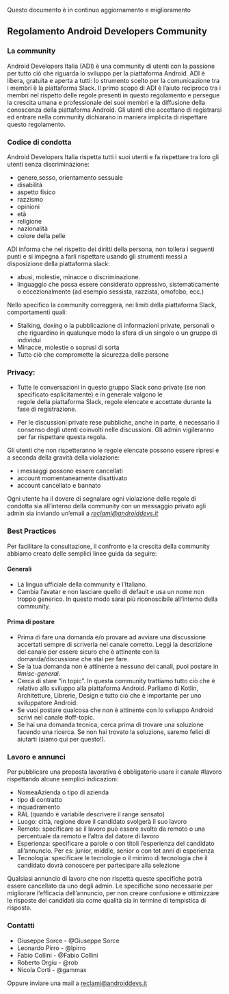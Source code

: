 Questo documento è in continuo aggiornamento e miglioramento

## Regolamento Android Developers Community

### La community

Android Developers Italia (ADI) è una community di utenti con la passione per tutto ciò che riguarda lo sviluppo per la piattaforma Android. ADI è libera, gratuita e aperta a tutti: lo strumento scelto per la comunicazione tra i membri è la piattaforma Slack. 
Il primo scopo di ADI è l’aiuto reciproco tra i membri nel rispetto delle regole presenti in questo regolamento e persegue la crescita umana e professionale dei suoi membri e la diffusione della conoscenza della piattaforma Android. 
Gli utenti che accettano di registrarsi ed entrare nella community dichiarano in maniera implicita di rispettare questo regolamento.


### Codice di condotta

Android Developers Italia  rispetta tutti i suoi utenti e fa rispettare tra loro gli utenti senza discriminazione: 

- genere,sesso, orientamento sessuale 
- disabilità
- aspetto fisico
- razzismo
- opinioni
- età
- religione
- nazionalità
- colore della pelle

ADI informa che nel rispetto dei diritti della persona, non tollera i seguenti punti e si impegna a farli rispettare usando gli strumenti messi a disposizione della piattaforma slack:

- abusi, molestie, minacce o discriminazione.
- linguaggio che possa essere considerato oppressivo, sistematicamente o eccezionalmente (ad esempio sessista, razzista, 
   omofobo, ecc.)
   
Nello specifico la community correggerà, nei limiti della piattaforma Slack, comportamenti quali:

- Stalking, doxing o la pubblicazione di informazioni private, personali o che riguardino in qualunque modo la sfera di un 
  singolo o un gruppo di individui
- Minacce, molestie o soprusi di sorta
- Tutto ciò che compromette la sicurezza delle persone

### Privacy:

* Tutte le conversazioni in questo gruppo Slack sono private (se non specificato esplicitamente) e in generale valgono le   
  regole della piattaforma Slack, regole elencate e accettate durante la fase di registrazione.

* Per le discussioni private rese pubbliche, anche in parte, è necessario il consenso degli utenti coinvolti nelle 
  discussioni. Gli admin vigileranno per far rispettare questa regola.

Gli utenti che non rispetteranno le regole elencate possono essere ripresi e a seconda della gravità della violazione:

- i messaggi possono essere cancellati
- account momentaneamente disattivato
- account cancellato e bannato

Ogni utente ha il dovere di  segnalare ogni violazione delle regole di condotta sia all’interno della community con un messaggio privato agli admin sia inviando un’email a *reclami@androiddevs.it*


### Best Practices

Per facilitare la consultazione, il confronto e la crescita della community abbiamo creato delle semplici linee guida da seguire:

#### Generali
- La lingua ufficiale della community è l’Italiano.
- Cambia l’avatar e non lasciare quello di default e usa un nome non troppo generico. In questo modo sarai più riconoscibile 
  all’interno della community.

#### Prima di postare

- Prima di fare una domanda e/o provare ad avviare una discussione accertati sempre di scriverla nel canale corretto. Leggi 
  la descrizione del canale per essere sicuro che è attinente con la domanda/discussione che stai per fare.
- Se la tua domanda non è attinente a nessuno dei canali, puoi postare in *#misc-general*.
- Cerca di stare “in topic”. In questa community trattiamo tutto ciò che è relativo allo sviluppo alla piattaforma Android. 
  Parliamo di Kotlin, Architetture, Librerie, Design e tutto ciò che è importante per uno sviluppatore Android.
- Se vuoi postare qualcosa che non è attinente con lo sviluppo Android scrivi nel canale #off-topic.
- Se hai una domanda tecnica, cerca prima di trovare una soluzione facendo una ricerca. Se non hai trovato la soluzione, 
  saremo felici di aiutarti (siamo qui per questo!).


### Lavoro e annunci

Per pubblicare una proposta lavorativa è obbligatorio usare il canale #lavoro rispettando alcune semplici indicazioni:

- NomeaAzienda o tipo di azienda
- tipo di contratto
- inquadramento
- RAL (quando è variabile descrivere il range sensato)
- Luogo: città, regione dove il candidato svolgerà il suo lavoro
- Remoto: specificare se il lavoro può essere svolto da remoto o una percentuale da remoto e l’altra dal datore di lavoro
- Esperienza: specificare a parole o con titoli l’esperienza del candidato all’annuncio.
              Per es: junior, middle, senior o con tot anni di esperienza 
- Tecnologia: specificare le tecnologie o il minimo di tecnologia che il candidato dovrà conoscere per partecipare alla 
              selezione
              
Qualsiasi annuncio di lavoro che non rispetta queste specifiche potrà essere cancellato da uno degli admin. Le specifiche sono necessarie per migliorare l’efficacia dell’annuncio, per non creare confusione e ottimizzare le risposte dei candidati sia come qualità sia in termine di tempistica di risposta.


### Contatti

* Giuseppe Sorce - @Giuseppe Sorce
* Leonardo Pirro - @lpirro
* Fabio Collini  -  @Fabio Collini 
* Roberto Orgiu  - @rob
* Nicola Corti   - @gammax

Oppure inviare una mail a reclami@androiddevs.it
